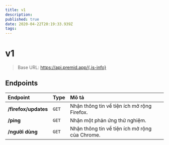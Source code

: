 ```yaml
---
title: v1
description:
published: true
date: 2020-04-22T20:19:33.939Z
tags:
---
```


# v1

> Base URL: https://api.premid.app/{.is-info}


## Endpoints

<table>
  <thead>
    <tr>
      <th style="text-align:left">Endpoint</th>
      <th style="text-align:left">Type</th>
      <th style="text-align:left">Mô tả</th>
    </tr>
  </thead>
  <tbody>
    <tr>
      <td style="text-align:left"><b>/firefox/updates</b>
      </td>
      <td style="text-align:left"><code>GET</code></td>
      <td style="text-align:left">Nhận thông tin về tiện ích mở rộng Firefox.</td>
    </tr>
    <tr>
      <td style="text-align:left"><b>/ping</b>
      </td>
      <td style="text-align:left"><code>GET</code></td>
      <td style="text-align:left">Nhận một phản ứng thử nghiệm.</td>
    </tr>
    <tr>
      <td style="text-align:left"><b>/người dùng</b>
      </td>
      <td style="text-align:left"><code>GET</code></td>
      <td style="text-align:left">Nhận thông tin về tiện ích mở rộng của Chrome.</td>
    </tr>
  </tbody>
</table>
